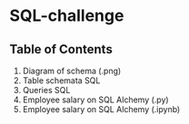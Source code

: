 # SQL-challenge

## Table of Contents

1) Diagram of schema (.png)
1) Table schemata SQL 
1) Queries SQL 
1) Employee salary on SQL Alchemy (.py)
1) Employee salary on SQL Alchemy (.ipynb)

